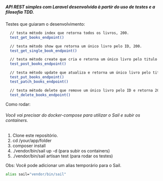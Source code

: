 ##### API REST simples com Laravel desenvolvida à partir do uso de testes e a filosofia TDD.

Testes que guiaram o desenvolvimento:

```bash
  // testa método index que retorna todos os livros, 200.
  test_get_books_endpoint()

  // testa método show que retorna um único livro pelo ID, 200.
  test_get_single_book_endpoint()

  // testa método create que cria e retorna um único livro pelo titulo e isbn, 201.
  test_post_books_endpoint()

  // testa método update que atualiza e retorna um único livro pelo titulo e/ou isbn, 200.
  test_put_books_endpoint()
  test_patch_books_endpoint()

  // testa método delete que remove um único livro pelo ID e retorna 204.
  test_delete_books_endpoint()
```

Como rodar:
###### Você vai precisar do docker-compose para utilizar o Sail e subir os containers.

1. Clone este repositório.
2. cd /your/app/folder
3. composer install
4. ./vendor/bin/sail up -d (para subir os containers)
5. ./vendor/bin/sail artisan test (para rodar os testes)

Obs: Você pode adicionar um alias temporário para o Sail.
```bash
alias sail="vendor/bin/sail"
```
